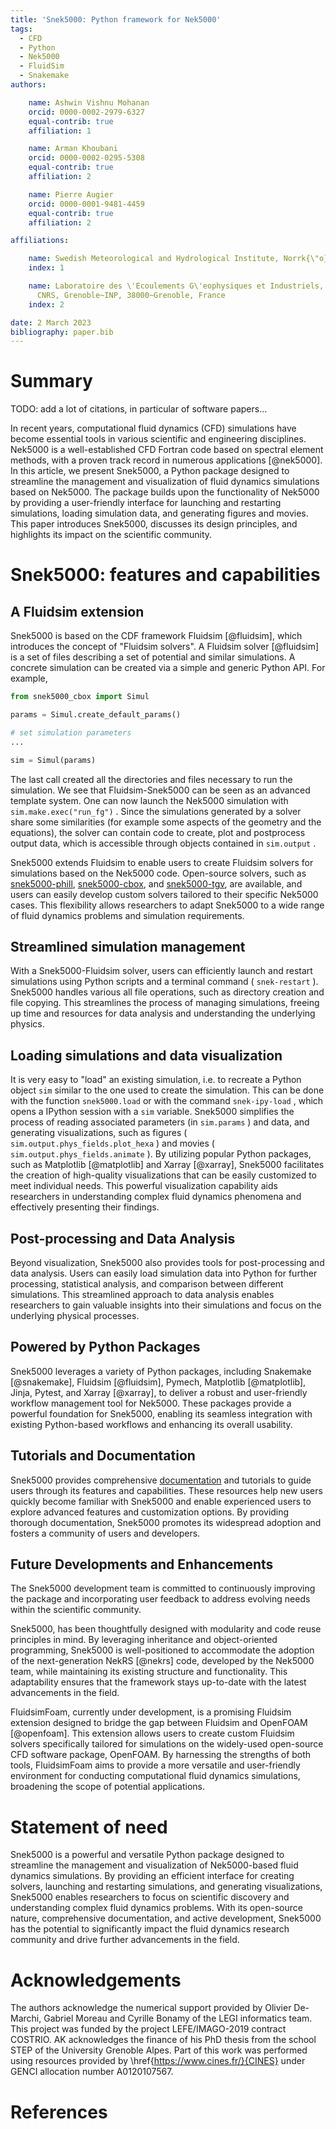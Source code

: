 ```yaml
---
title: 'Snek5000: Python framework for Nek5000'
tags:
  - CFD
  - Python
  - Nek5000
  - FluidSim
  - Snakemake
authors:

    name: Ashwin Vishnu Mohanan
    orcid: 0000-0002-2979-6327
    equal-contrib: true
    affiliation: 1

    name: Arman Khoubani
    orcid: 0000-0002-0295-5308
    equal-contrib: true
    affiliation: 2

    name: Pierre Augier
    orcid: 0000-0001-9481-4459
    equal-contrib: true
    affiliation: 2

affiliations:

    name: Swedish Meteorological and Hydrological Institute, Norrk{\"o}ping, Sweden
    index: 1

    name: Laboratoire des \'Ecoulements G\'eophysiques et Industriels, Universit\'e~Grenoble~Alpes, 
      CNRS, Grenoble~INP, 38000~Grenoble, France
    index: 2

date: 2 March 2023
bibliography: paper.bib
---
```


# Summary

TODO: add a lot of citations, in particular of software papers...

In recent years, computational fluid dynamics (CFD) simulations have become essential tools in various scientific and engineering disciplines. Nek5000 is a well-established CFD Fortran code based on spectral element methods, with a proven track record in numerous applications [@nek5000]. In this article, we present Snek5000, a Python package designed to streamline the management and visualization of fluid dynamics simulations based on Nek5000. The package builds upon the functionality of Nek5000 by providing a user-friendly interface for launching and restarting simulations, loading simulation data, and generating figures and movies. This paper introduces Snek5000, discusses its design principles, and highlights its impact on the scientific community.

# Snek5000: features and capabilities

## A Fluidsim extension

Snek5000 is based on the CDF framework Fluidsim [@fluidsim], which introduces the concept of "Fluidsim solvers". A Fluidsim solver [@fluidsim] is a set of files describing a set of potential and similar simulations. A concrete simulation can be created via a simple and generic Python API. For example, 

```python
from snek5000_cbox import Simul

params = Simul.create_default_params()

# set simulation parameters
...

sim = Simul(params)
```

The last call created all the directories and files necessary to run the simulation. We
see that Fluidsim-Snek5000 can be seen as an advanced template system. One can now
launch the Nek5000 simulation with `sim.make.exec("run_fg")` . Since the simulations
generated by a solver share some similarities (for example some aspects of the geometry
and the equations), the solver can contain code to create, plot and postprocess output
data, which is accessible through objects contained in `sim.output` .

Snek5000 extends Fluidsim to enable users to create Fluidsim solvers for simulations
based on the Nek5000 code. Open-source solvers, such as [snek5000-phill](https://github.com/snek5000/snek5000-phill), [snek5000-cbox](https://github.com/snek5000/snek5000-cbox), 
and [snek5000-tgv](https://github.com/snek5000/snek5000/tree/main/docs/examples/snek5000-tgv), are available, and users can easily develop custom solvers tailored to
their specific Nek5000 cases. This flexibility allows researchers to adapt Snek5000 to a
wide range of fluid dynamics problems and simulation requirements.

## Streamlined simulation management

With a Snek5000-Fluidsim solver, users can efficiently launch and restart simulations
using Python scripts and a terminal command ( `snek-restart` ). Snek5000 handles various
all file operations, such as directory creation and file copying. This streamlines the
process of managing simulations, freeing up time and resources for data analysis and
understanding the underlying physics.

## Loading simulations and data visualization

It is very easy to "load" an existing simulation, i.e. to recreate a Python object `sim` similar to the one used to create the simulation. This can be done with the function
`snek5000.load` or with the command `snek-ipy-load` , which opens a IPython session with
a `sim` variable. Snek5000 simplifies the process of reading associated parameters (in
`sim.params` ) and data, and generating visualizations, such as figures ( `sim.output.phys_fields.plot_hexa` ) and movies ( `sim.output.phys_fields.animate` ). By
utilizing popular Python packages, such as Matplotlib [@matplotlib] and Xarray [@xarray], Snek5000 facilitates the creation of high-quality visualizations that can be easily customized to meet
individual needs. This powerful visualization capability aids researchers in
understanding complex fluid dynamics phenomena and effectively presenting their
findings.

## Post-processing and Data Analysis

Beyond visualization, Snek5000 also provides tools for post-processing and data
analysis. Users can easily load simulation data into Python for further processing, 
statistical analysis, and comparison between different simulations. This streamlined
approach to data analysis enables researchers to gain valuable insights into their
simulations and focus on the underlying physical processes.

## Powered by Python Packages

Snek5000 leverages a variety of Python packages, including Snakemake [@snakemake], Fluidsim [@fluidsim], Pymech, Matplotlib [@matplotlib], Jinja, Pytest, and Xarray [@xarray], to deliver a robust and user-friendly workflow management tool for Nek5000. These packages provide a powerful foundation for Snek5000, enabling its seamless integration with existing Python-based workflows and enhancing its overall usability.

## Tutorials and Documentation

Snek5000 provides comprehensive [documentation](https://snek5000.readthedocs.io/) and
tutorials to guide users through its features and capabilities. These resources help new
users quickly become familiar with Snek5000 and enable experienced users to explore
advanced features and customization options. By providing thorough documentation, 
Snek5000 promotes its widespread adoption and fosters a community of users and
developers.

## Future Developments and Enhancements

The Snek5000 development team is committed to continuously improving the package and
incorporating user feedback to address evolving needs within the scientific community.

Snek5000, has been thoughtfully designed with modularity and code reuse principles in mind. By leveraging inheritance and object-oriented programming, Snek5000 is well-positioned to accommodate the adoption of the next-generation NekRS [@nekrs] code, developed by the Nek5000 team, while maintaining its existing structure and functionality. This adaptability ensures that the framework stays up-to-date with the latest advancements in the field.

FluidsimFoam, currently under development, is a promising Fluidsim extension designed to bridge the gap between Fluidsim and OpenFOAM [@openfoam]. This extension allows users to create custom Fluidsim solvers specifically tailored for simulations on the widely-used open-source CFD software package, OpenFOAM. By harnessing the strengths of both tools, FluidsimFoam aims to provide a more versatile and user-friendly environment for conducting computational fluid dynamics simulations, broadening the scope of potential applications.

# Statement of need

Snek5000 is a powerful and versatile Python package designed to streamline the
management and visualization of Nek5000-based fluid dynamics simulations. By providing
an efficient interface for creating solvers, launching and restarting simulations, and
generating visualizations, Snek5000 enables researchers to focus on scientific discovery
and understanding complex fluid dynamics problems. With its open-source nature, 
comprehensive documentation, and active development, Snek5000 has the potential to
significantly impact the fluid dynamics research community and drive further
advancements in the field.

# Acknowledgements

The authors acknowledge the numerical support provided by Olivier De-Marchi,
Gabriel Moreau and Cyrille Bonamy of the LEGI informatics team. This project
was funded by the project LEFE/IMAGO-2019 contract COSTRIO. AK acknowledges the
finance of his PhD thesis from the school STEP of the University Grenoble
Alpes. Part of this work was performed using resources provided by
\href{https://www.cines.fr/}{CINES} under GENCI allocation number A0120107567.

# References
